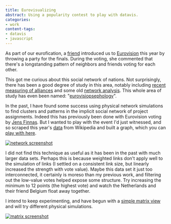 ```yaml
---
title: Eurovisualizing
abstract: Using a popularity contest to play with datavis.
categories:
- work
content-tags:
- datavis
- javascript
---
```


As part of our eurofication, a [friend][jo] introduced us to [Eurovision][] this year by throwing a party for the finals. During the voting, she commented that there's a longstanding pattern of neighbors and friends voting for each other.

[jo]: http://joszczepanska.info/
[eurovision]: http://www.eurovision.tv/

This got me curious about this social network of nations. Not surprisingly, there has been a good degree of study in this area, notably including [recent measuring of alliances][allies] and some old [network analysis][social]. This whole area of study has even been named: "[eurovisiopsephology][ology]".

[allies]: http://arxiv.org/abs/1301.2995
[social]: http://members.ozemail.com.au/~dekker@ozemail.com.au/Connections07.pdf
[ology]: http://jasss.soc.surrey.ac.uk/9/2/1.html

In the past, I have found some success using physical network simulations to find clusters and patterns in the implicit social network of project assignments. Indeed this has previously been done with Eurovision voting by [Jens Finnas][jens]. But I wanted to play with the event I'd just witnessed, and so scraped this year's [data][] from Wikipedia and built a graph, which you can [play with here][network].

[![network screenshot](/media/2013-05-30-eurovision/network.png)][network]

[jens]: http://jensfinnas.com/dataist/eurovision.html
[data]: http://en.wikipedia.org/wiki/Eurovision_Song_Contest_2013#Final_2

[network]: /projects/eurovision-2013/network/

I did not find this technique as useful as it has been in the past with much larger data sets. Perhaps this is because weighted links don't apply well to the simulation of links (I settled on a consistent link size, but linearly increased the strength with vote value). Maybe this data set it just too interconnected, it certainly is moreso than my previous work, and filtering out the low-value votes helped expose some structure. Try increasing the minimum to 12 points (the highest vote) and watch the Netherlands and their friend Belgium float away together.

I intend to keep experimenting, and have begun with a [simple matrix view][matrix] and will try different physical simulations.

[![matrix screenshot](/media/2013-05-30-eurovision/matrix.png)][matrix]

[matrix]: /projects/eurovision-2013/matrix/

